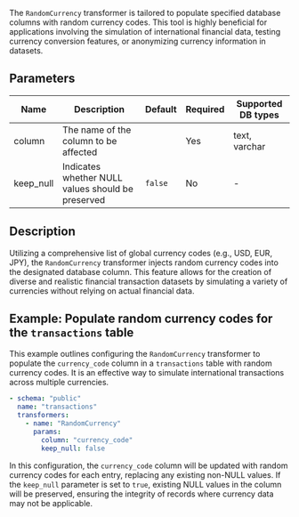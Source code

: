 The `RandomCurrency` transformer is tailored to populate specified database columns with random currency codes. This tool is highly beneficial for applications involving the simulation of international financial data, testing currency conversion features, or anonymizing currency information in datasets.

## Parameters

| Name       | Description                                           | Default | Required | Supported DB types |
|------------|-------------------------------------------------------|---------|----------|--------------------|
| column     | The name of the column to be affected                |         | Yes      | text, varchar      |
| keep_null  | Indicates whether NULL values should be preserved   | `false` | No       | -                  |

## Description

Utilizing a comprehensive list of global currency codes (e.g., USD, EUR, JPY), the `RandomCurrency` transformer injects random currency codes into the designated database column. This feature allows for the creation of diverse and realistic financial transaction datasets by simulating a variety of currencies without relying on actual financial data.

## Example: Populate random currency codes for the `transactions` table

This example outlines configuring the `RandomCurrency` transformer to populate the `currency_code` column in a `transactions` table with random currency codes. It is an effective way to simulate international transactions across multiple currencies.

```yaml title="RandomCurrency transformer example"
- schema: "public"
  name: "transactions"
  transformers:
    - name: "RandomCurrency"
      params:
        column: "currency_code"
        keep_null: false
```

In this configuration, the `currency_code` column will be updated with random currency codes for each entry, replacing any existing non-NULL values. If the `keep_null` parameter is set to `true`, existing NULL values in the column will be preserved, ensuring the integrity of records where currency data may not be applicable.
